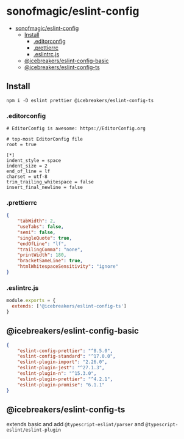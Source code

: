 # sonofmagic/eslint-config

- [sonofmagic/eslint-config](#sonofmagiceslint-config)
  - [Install](#install)
    - [.editorconfig](#editorconfig)
    - [.prettierrc](#prettierrc)
    - [.eslintrc.js](#eslintrcjs)
  - [@icebreakers/eslint-config-basic](#icebreakerseslint-config-basic)
  - [@icebreakers/eslint-config-ts](#icebreakerseslint-config-ts)

## Install

```shell
npm i -D eslint prettier @icebreakers/eslint-config-ts
```

### .editorconfig

```text
# EditorConfig is awesome: https://EditorConfig.org

# top-most EditorConfig file
root = true

[*]
indent_style = space
indent_size = 2
end_of_line = lf
charset = utf-8
trim_trailing_whitespace = false
insert_final_newline = false
```

### .prettierrc

```json
{
    "tabWidth": 2,
    "useTabs": false,
    "semi": false,
    "singleQuote": true,
    "endOfLine": "lf",
    "trailingComma": "none",
    "printWidth": 180,
    "bracketSameLine": true,
    "htmlWhitespaceSensitivity": "ignore"
}
```

### .eslintrc.js

```js
module.exports = {
  extends: ['@icebreakers/eslint-config-ts']
}
```

## @icebreakers/eslint-config-basic

```json
{
    "eslint-config-prettier": "^8.5.0",
    "eslint-config-standard": "^17.0.0",
    "eslint-plugin-import": "2.26.0",
    "eslint-plugin-jest": "^27.1.3",
    "eslint-plugin-n": "^15.3.0",
    "eslint-plugin-prettier": "^4.2.1",
    "eslint-plugin-promise": "6.1.1"
}

```

## @icebreakers/eslint-config-ts

extends basic and add `@typescript-eslint/parser` and `@typescript-eslint/eslint-plugin`
